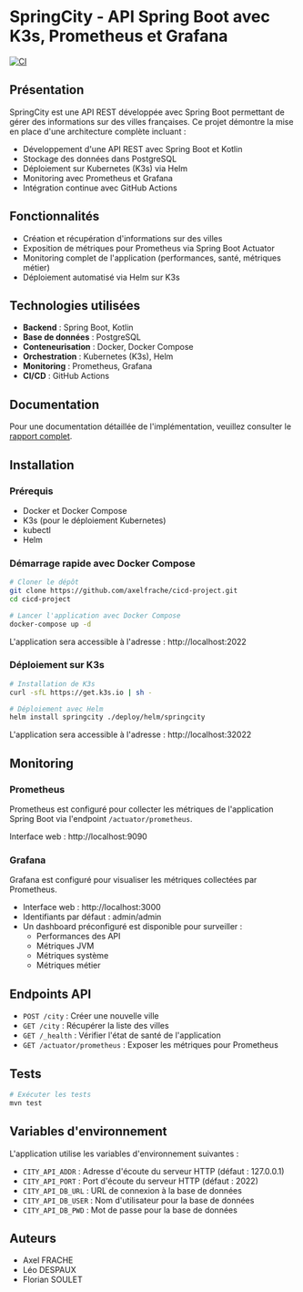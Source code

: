 # SpringCity - API Spring Boot avec K3s, Prometheus et Grafana

[![CI](https://github.com/axelfrache/cicd-project/actions/workflows/ci.yml/badge.svg)](https://github.com/axelfrache/cicd-project/actions/workflows/ci.yml)

## Présentation

SpringCity est une API REST développée avec Spring Boot permettant de gérer des informations sur des villes françaises. Ce projet démontre la mise en place d'une architecture complète incluant :

- Développement d'une API REST avec Spring Boot et Kotlin
- Stockage des données dans PostgreSQL
- Déploiement sur Kubernetes (K3s) via Helm
- Monitoring avec Prometheus et Grafana
- Intégration continue avec GitHub Actions

## Fonctionnalités

- Création et récupération d'informations sur des villes
- Exposition de métriques pour Prometheus via Spring Boot Actuator
- Monitoring complet de l'application (performances, santé, métriques métier)
- Déploiement automatisé via Helm sur K3s

## Technologies utilisées

- **Backend** : Spring Boot, Kotlin
- **Base de données** : PostgreSQL
- **Conteneurisation** : Docker, Docker Compose
- **Orchestration** : Kubernetes (K3s), Helm
- **Monitoring** : Prometheus, Grafana
- **CI/CD** : GitHub Actions

## Documentation

Pour une documentation détaillée de l'implémentation, veuillez consulter le [rapport complet](DO3-FRACHE-DESPAUX-SOULET%20Rapport%20CI_CD.pdf).

## Installation

### Prérequis

- Docker et Docker Compose
- K3s (pour le déploiement Kubernetes)
- kubectl
- Helm

### Démarrage rapide avec Docker Compose

```bash
# Cloner le dépôt
git clone https://github.com/axelfrache/cicd-project.git
cd cicd-project

# Lancer l'application avec Docker Compose
docker-compose up -d
```

L'application sera accessible à l'adresse : http://localhost:2022

### Déploiement sur K3s

```bash
# Installation de K3s
curl -sfL https://get.k3s.io | sh -

# Déploiement avec Helm
helm install springcity ./deploy/helm/springcity
```

L'application sera accessible à l'adresse : http://localhost:32022

## Monitoring

### Prometheus

Prometheus est configuré pour collecter les métriques de l'application Spring Boot via l'endpoint `/actuator/prometheus`.

Interface web : http://localhost:9090

### Grafana

Grafana est configuré pour visualiser les métriques collectées par Prometheus.

- Interface web : http://localhost:3000
- Identifiants par défaut : admin/admin
- Un dashboard préconfiguré est disponible pour surveiller :
  - Performances des API
  - Métriques JVM
  - Métriques système
  - Métriques métier

## Endpoints API

- `POST /city` : Créer une nouvelle ville
- `GET /city` : Récupérer la liste des villes
- `GET /_health` : Vérifier l'état de santé de l'application
- `GET /actuator/prometheus` : Exposer les métriques pour Prometheus

## Tests

```bash
# Exécuter les tests
mvn test
```

## Variables d'environnement

L'application utilise les variables d'environnement suivantes :

- `CITY_API_ADDR` : Adresse d'écoute du serveur HTTP (défaut : 127.0.0.1)
- `CITY_API_PORT` : Port d'écoute du serveur HTTP (défaut : 2022)
- `CITY_API_DB_URL` : URL de connexion à la base de données
- `CITY_API_DB_USER` : Nom d'utilisateur pour la base de données
- `CITY_API_DB_PWD` : Mot de passe pour la base de données

## Auteurs

- Axel FRACHE
- Léo DESPAUX
- Florian SOULET